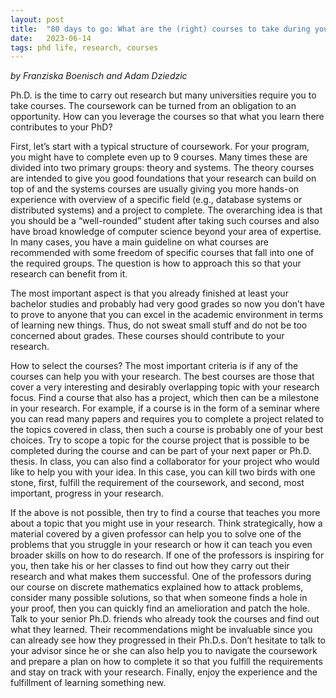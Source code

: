 ```yaml
---
layout: post
title:  "80 days to go: What are the (right) courses to take during your PhD?"
date:   2023-06-14
tags: phd life, research, courses 
---
```


*by Franziska Boenisch and Adam Dziedzic*

Ph.D. is the time to carry out research but many universities require you to take courses. The coursework can be turned from an obligation to an opportunity. How can you leverage the courses so that what you learn there contributes to your PhD? 

First, let’s start with a typical structure of coursework. For your program, you might have to complete even up to 9 courses. Many times these are divided into two primary groups: theory and systems. The theory courses are intended to give you good foundations that your research can build on top of and the systems courses are usually giving you more hands-on experience with overview of a specific field (e.g., database systems or distributed systems) and a project to complete. The overarching idea is that you should be a “well-rounded” student after taking such courses and also have broad knowledge of computer science beyond your area of expertise. In many cases, you have a main guideline on what courses are recommended with some freedom of specific courses that fall into one of the required groups. The question is how to approach this so that your research can benefit from it.

The most important aspect is that you already finished at least your bachelor studies and probably had very good grades so now you don’t have to prove to anyone that you can excel in the academic environment in terms of learning new things. Thus, do not sweat small stuff and do not be too concerned about grades. These courses should contribute to your research. 

How to select the courses? The most important criteria is if any of the courses can help you with your research. The best courses are those that cover a very interesting and desirably overlapping topic with your research focus. Find a course that also has a project, which then can be a milestone in your research. For example, if a course is in the form of a seminar where you can read many papers and requires you to complete a project related to the topics covered in class, then such a course is probably one of your best choices. Try to scope a topic for the course project that is possible to be completed during the course and can be part of your next paper or Ph.D. thesis. In class, you can also find a collaborator for your project who would like to help you with your idea. In this case, you can kill two birds with one stone, first, fulfill the requirement of the coursework, and second, most important, progress in your research. 

If the above is not possible, then try to find a course that teaches you more about a topic that you might use in your research. Think strategically, how a material covered by a given professor can help you to solve one of the problems that you struggle in your research or how it can teach you even broader skills on how to do research. If one of the professors is inspiring for you, then take his or her classes to find out how they carry out their research and what makes them successful. One of the professors during our course on discrete mathematics explained how to attack problems, consider many possible solutions, so that when someone finds a hole in your proof, then you can quickly find an amelioration and patch the hole. Talk to your senior Ph.D. friends who already took the courses and find out what they learned. Their recommendations might be invaluable since you can already see how they progressed in their Ph.D.s. Don’t hesitate to talk to your advisor since he or she can also help you to navigate the coursework and prepare a plan on how to complete it so that you fulfill the requirements and stay on track with your research. Finally, enjoy the experience and the fulfillment of learning something new. 

